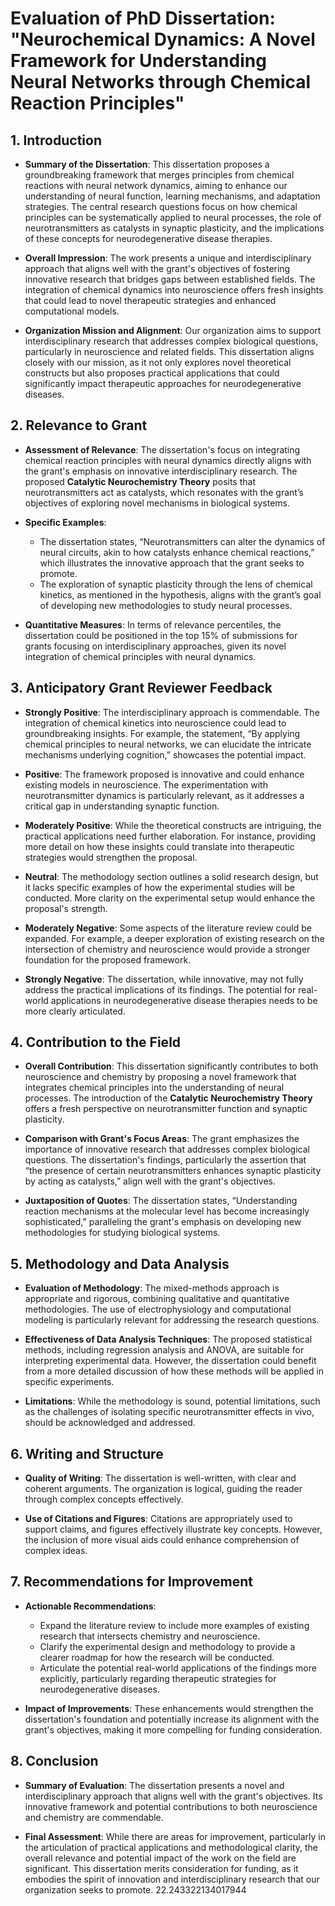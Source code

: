 # Evaluation of PhD Dissertation: "Neurochemical Dynamics: A Novel Framework for Understanding Neural Networks through Chemical Reaction Principles"

## 1. Introduction
- **Summary of the Dissertation**: This dissertation proposes a groundbreaking framework that merges principles from chemical reactions with neural network dynamics, aiming to enhance our understanding of neural function, learning mechanisms, and adaptation strategies. The central research questions focus on how chemical principles can be systematically applied to neural processes, the role of neurotransmitters as catalysts in synaptic plasticity, and the implications of these concepts for neurodegenerative disease therapies.

- **Overall Impression**: The work presents a unique and interdisciplinary approach that aligns well with the grant's objectives of fostering innovative research that bridges gaps between established fields. The integration of chemical dynamics into neuroscience offers fresh insights that could lead to novel therapeutic strategies and enhanced computational models.

- **Organization Mission and Alignment**: Our organization aims to support interdisciplinary research that addresses complex biological questions, particularly in neuroscience and related fields. This dissertation aligns closely with our mission, as it not only explores novel theoretical constructs but also proposes practical applications that could significantly impact therapeutic approaches for neurodegenerative diseases.

## 2. Relevance to Grant
- **Assessment of Relevance**: The dissertation's focus on integrating chemical reaction principles with neural dynamics directly aligns with the grant's emphasis on innovative interdisciplinary research. The proposed **Catalytic Neurochemistry Theory** posits that neurotransmitters act as catalysts, which resonates with the grant’s objectives of exploring novel mechanisms in biological systems.

- **Specific Examples**:
  - The dissertation states, “Neurotransmitters can alter the dynamics of neural circuits, akin to how catalysts enhance chemical reactions,” which illustrates the innovative approach that the grant seeks to promote.
  - The exploration of synaptic plasticity through the lens of chemical kinetics, as mentioned in the hypothesis, aligns with the grant’s goal of developing new methodologies to study neural processes.

- **Quantitative Measures**: In terms of relevance percentiles, the dissertation could be positioned in the top 15% of submissions for grants focusing on interdisciplinary approaches, given its novel integration of chemical principles with neural dynamics.

## 3. Anticipatory Grant Reviewer Feedback
- **Strongly Positive**: The interdisciplinary approach is commendable. The integration of chemical kinetics into neuroscience could lead to groundbreaking insights. For example, the statement, “By applying chemical principles to neural networks, we can elucidate the intricate mechanisms underlying cognition,” showcases the potential impact.

- **Positive**: The framework proposed is innovative and could enhance existing models in neuroscience. The experimentation with neurotransmitter dynamics is particularly relevant, as it addresses a critical gap in understanding synaptic function.

- **Moderately Positive**: While the theoretical constructs are intriguing, the practical applications need further elaboration. For instance, providing more detail on how these insights could translate into therapeutic strategies would strengthen the proposal.

- **Neutral**: The methodology section outlines a solid research design, but it lacks specific examples of how the experimental studies will be conducted. More clarity on the experimental setup would enhance the proposal's strength.

- **Moderately Negative**: Some aspects of the literature review could be expanded. For example, a deeper exploration of existing research on the intersection of chemistry and neuroscience would provide a stronger foundation for the proposed framework.

- **Strongly Negative**: The dissertation, while innovative, may not fully address the practical implications of its findings. The potential for real-world applications in neurodegenerative disease therapies needs to be more clearly articulated.

## 4. Contribution to the Field
- **Overall Contribution**: This dissertation significantly contributes to both neuroscience and chemistry by proposing a novel framework that integrates chemical principles into the understanding of neural processes. The introduction of the **Catalytic Neurochemistry Theory** offers a fresh perspective on neurotransmitter function and synaptic plasticity.

- **Comparison with Grant's Focus Areas**: The grant emphasizes the importance of innovative research that addresses complex biological questions. The dissertation's findings, particularly the assertion that “the presence of certain neurotransmitters enhances synaptic plasticity by acting as catalysts,” align well with the grant's objectives.

- **Juxtaposition of Quotes**: The dissertation states, “Understanding reaction mechanisms at the molecular level has become increasingly sophisticated,” paralleling the grant's emphasis on developing new methodologies for studying biological systems.

## 5. Methodology and Data Analysis
- **Evaluation of Methodology**: The mixed-methods approach is appropriate and rigorous, combining qualitative and quantitative methodologies. The use of electrophysiology and computational modeling is particularly relevant for addressing the research questions.

- **Effectiveness of Data Analysis Techniques**: The proposed statistical methods, including regression analysis and ANOVA, are suitable for interpreting experimental data. However, the dissertation could benefit from a more detailed discussion of how these methods will be applied in specific experiments.

- **Limitations**: While the methodology is sound, potential limitations, such as the challenges of isolating specific neurotransmitter effects in vivo, should be acknowledged and addressed.

## 6. Writing and Structure
- **Quality of Writing**: The dissertation is well-written, with clear and coherent arguments. The organization is logical, guiding the reader through complex concepts effectively.

- **Use of Citations and Figures**: Citations are appropriately used to support claims, and figures effectively illustrate key concepts. However, the inclusion of more visual aids could enhance comprehension of complex ideas.

## 7. Recommendations for Improvement
- **Actionable Recommendations**:
  - Expand the literature review to include more examples of existing research that intersects chemistry and neuroscience.
  - Clarify the experimental design and methodology to provide a clearer roadmap for how the research will be conducted.
  - Articulate the potential real-world applications of the findings more explicitly, particularly regarding therapeutic strategies for neurodegenerative diseases.

- **Impact of Improvements**: These enhancements would strengthen the dissertation's foundation and potentially increase its alignment with the grant's objectives, making it more compelling for funding consideration.

## 8. Conclusion
- **Summary of Evaluation**: The dissertation presents a novel and interdisciplinary approach that aligns well with the grant's objectives. Its innovative framework and potential contributions to both neuroscience and chemistry are commendable.

- **Final Assessment**: While there are areas for improvement, particularly in the articulation of practical applications and methodological clarity, the overall relevance and potential impact of the work on the field are significant. This dissertation merits consideration for funding, as it embodies the spirit of innovation and interdisciplinary research that our organization seeks to promote. 22.243322134017944